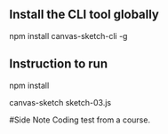 ## Install the CLI tool globally
npm install canvas-sketch-cli -g

## Instruction to run
npm install 

canvas-sketch sketch-03.js

#Side Note
Coding test from a course.
